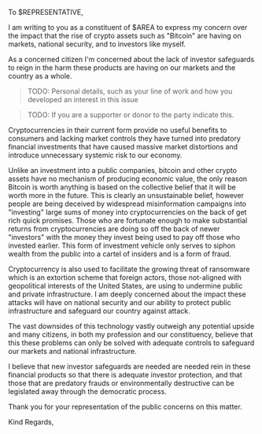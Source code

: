 To $REPRESENTATIVE,

I am writing to you as a constituent of $AREA to express my concern over the
impact that the rise of crypto assets such as "Bitcoin" are having on markets,
national security, and to investors like myself.

As a concerned citizen I'm concerned about the lack of investor safeguards to
reign in the harm these products are having on our markets and the country as a
whole.

> TODO: Personal details, such as your line of work and how you developed an interest in this issue

> TODO: If you are a supporter or donor to the party indicate this.

Cryptocurrencies in their current form provide no useful benefits to consumers
and lacking market controls they have turned into predatory financial
investments that have caused massive market distortions and introduce
unnecessary systemic risk to our economy.

Unlike an investment into a public companies, bitcoin and other crypto assets
have no mechanism of producing economic value, the only reason Bitcoin is worth
anything is based on the collective belief that it will be worth more in the
future.  This is clearly an unsustainable belief, however people are being
deceived by widespread misinformation campaigns into "investing" large sums of
money into cryptocurrencies on the back of get rich quick promises. Those who
are fortunate enough to make substantial returns from cryptocurrencies are doing
so off the back of newer "investors" with the money they invest being used to
pay off those who invested earlier. This form of investment vehicle only serves
to siphon wealth from the public into a cartel of insiders and is a form of
fraud.

Cryptocurrency is also used to facilitate the growing threat of ransomware which
is an extortion scheme that foreign actors, those not-aligned with geopolitical
interests of the United States, are using to undermine public and private
infrastructure. I am deeply concerned about the impact these attacks will have
on national security and our ability to protect public infrastructure and
safeguard our country against attack.

The vast downsides of this technology vastly outweigh any potential upside and
many citizens, in both my profession and our constituency, believe that this
these problems can only be solved with adequate controls to safeguard our
markets and national infrastructure.

I believe that new investor safeguards are needed are needed rein in these
financial products so that there is adequate investor protection, and that those
that are predatory frauds or environmentally destructive can be legislated away
through the democratic process.

Thank you for your representation of the public concerns on this matter.

Kind Regards,
